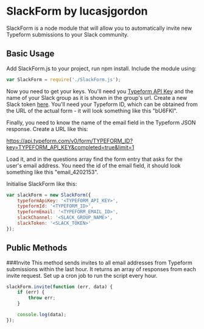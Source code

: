 # SlackForm by lucasjgordon
SlackForm is a node module that will allow you to automatically invite new Typeform submissions to your Slack community.

## Basic Usage
Add SlackForm.js to your project, run npm install. Include the module using:

````javascript
var SlackForm = require('./SlackForm.js');
````

Now you need to get your keys. You'll need you [Typeform API Key](https://admin.typeform.com/account) and the name of your Slack group as it is shown in the group's url. Create a new Slack token [here](https://api.slack.com/web). You'll need your Typeform ID, which can be obtained from the URL of the actual form - it will look something like this "bU6FKI".

Finally, you need to know the name of the email field in the Typeform JSON response. Create a URL like this:

https://api.typeform.com/v0/form/TYPEFORM_ID?key=TYPEFORM_API_KEY&completed=true&limit=1

Load it, and in the questions array find the form entry that asks for the user's email address. You need the id of the email field, it should look something like this "email_4202153".

Initialise SlackForm like this:

````javascript
var slackForm = new SlackForm({
	typeformApiKey: '<TYPEFORM_API_KEY>',
	typeformId: '<TYPEFORM_ID>',
	typeformEmail: '<TYPEFORM_EMAIL_ID>',
	slackChannel: '<SLACK_GROUP_NAME>',
	slackToken: '<SLACK_TOKEN>'
});
````

## Public Methods

###Invite
This method sends invites to all email addresses from Typeform submissions within the last hour. It returns an array of responses from each invite request. Set up a cron job to run the script every hour.

````javascript
slackForm.invite(function (err, data) {
	if (err) {
		throw err;
	}

	console.log(data);
});
````